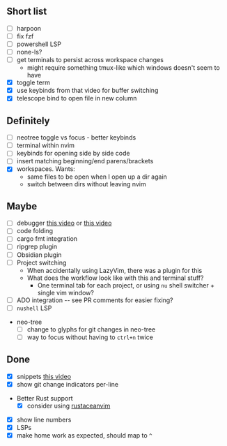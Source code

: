 ## Short list
- [ ] harpoon
- [ ] fix fzf
- [ ] powershell LSP
- [ ] none-ls?
- [ ] get terminals to persist across workspace changes
  - might require something tmux-like which windows doesn't seem to have
- [x] toggle term
- [x] use keybinds from that video for buffer switching
- [x] telescope bind to open file in new column

## Definitely
- [ ] neotree toggle vs focus - better keybinds
- [ ] terminal within nvim
- [ ] keybinds for opening side by side code
- [ ] insert matching beginning/end parens/brackets
- [x] workspaces. Wants:
  - same files to be open when I open up a dir again
  - switch between dirs without leaving nvim

## Maybe
- [ ] debugger [this video](https://www.youtube.com/watch?v=E2mKJ73M9pg) or [this video](https://www.youtube.com/watch?v=oYzZxi3SSnM&list=PLsz00TDipIffreIaUNk64KxTIkQaGguqn&index=6)
- [ ] code folding
- [ ] cargo fmt integration
- [ ] ripgrep plugin
- [ ] Obsidian plugin
- [ ] Project switching
  - When accidentally using LazyVim, there was a plugin for this
  - What does the workflow look like with this and terminal stuff?
    - One terminal tab for each project, or using `nu` shell switcher + single vim window?
- [ ] ADO integration -- see PR comments for easier fixing?
- [ ] `nushell` LSP
- neo-tree
  - [ ] change to glyphs for git changes in neo-tree
  - [ ] way to focus without having to `ctrl+n` twice

## Done
- [x] snippets [this video](https://www.youtube.com/watch?v=iXIwm4mCpuc&list=PLsz00TDipIffreIaUNk64KxTIkQaGguqn&index=5)
- [x] show git change indicators per-line
- Better Rust support
  - [x] consider using [rustaceanvim](https://github.com/mrcjkb/rustaceanvim)
- [x] show line numbers
- [x] LSPs
- [x] make home work as expected, should map to `^`
